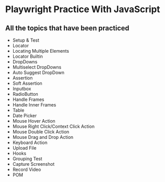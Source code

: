 # **Playwright Practice With JavaScript**
## All the topics that have been practiced
- Setup & Test
- Locator
- Locating Multiple Elements
- Locator Builtin
- DropDowns
- Multiselect DropDowns
- Auto Suggest DropDown
- Assertion
- Soft Assertion
- Inputbox
- RadioButton
- Handle Frames
- Handle Inner Frames
- Table
- Date Picker
- Mouse Hover Action
- Mouse Right Click/Context Click Action
- Mouse Double Click Action
- Mouse Drag and Drop Action
- Keyboard Action
- Upload File
- Hooks
- Grouping Test
- Capture Screenshot
- Record Video
- POM
